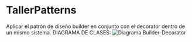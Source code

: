 # TallerPatterns
Aplicar el patrón de diseño builder en conjunto con el decorator dentro de un mismo sistema.
DIAGRAMA DE CLASES:
![Diagrama Builder-Decorator](https://user-images.githubusercontent.com/60162897/125879960-6a4e5522-101c-4b93-98c6-8c42fa723f32.jpeg)

